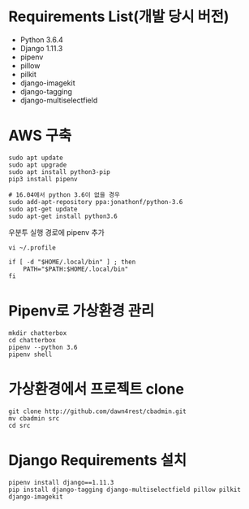 # Requirements List(개발 당시 버전)
- Python 3.6.4
- Django 1.11.3
- pipenv
- pillow
- pilkit
- django-imagekit
- django-tagging
- django-multiselectfield

# AWS 구축
~~~
sudo apt update
sudo apt upgrade
sudo apt install python3-pip
pip3 install pipenv

# 16.04에서 python 3.6이 없을 경우
sudo add-apt-repository ppa:jonathonf/python-3.6
sudo apt-get update
sudo apt-get install python3.6
~~~
우분투 실행 경로에 pipenv 추가
~~~
vi ~/.profile

if [ -d "$HOME/.local/bin" ] ; then
    PATH="$PATH:$HOME/.local/bin"
fi
~~~

# Pipenv로 가상환경 관리
~~~
mkdir chatterbox
cd chatterbox
pipenv --python 3.6
pipenv shell
~~~

# 가상환경에서 프로젝트 clone
~~~
git clone http://github.com/dawn4rest/cbadmin.git
mv cbadmin src
cd src
~~~

# Django Requirements 설치
~~~
pipenv install django==1.11.3
pip install django-tagging django-multiselectfield pillow pilkit django-imagekit  
~~~
